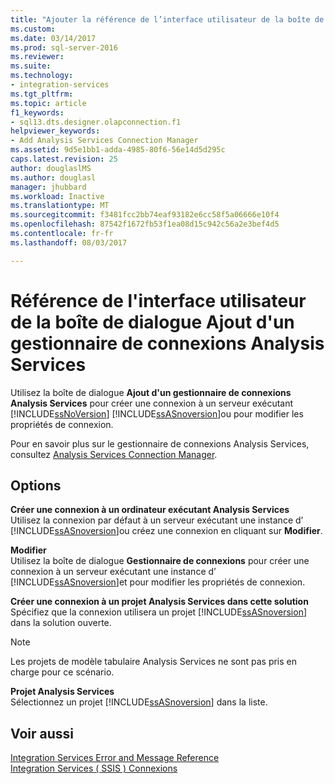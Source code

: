 ```yaml
---
title: "Ajouter la référence de l’interface utilisateur de la boîte de dialogue Gestionnaire de connexions de Analysis Services | Documents Microsoft"
ms.custom: 
ms.date: 03/14/2017
ms.prod: sql-server-2016
ms.reviewer: 
ms.suite: 
ms.technology:
- integration-services
ms.tgt_pltfrm: 
ms.topic: article
f1_keywords:
- sql13.dts.designer.olapconnection.f1
helpviewer_keywords:
- Add Analysis Services Connection Manager
ms.assetid: 9d5e1bb1-adda-4985-80f6-56e14d5d295c
caps.latest.revision: 25
author: douglaslMS
ms.author: douglasl
manager: jhubbard
ms.workload: Inactive
ms.translationtype: MT
ms.sourcegitcommit: f3481fcc2bb74eaf93182e6cc58f5a06666e10f4
ms.openlocfilehash: 87542f1672fb53f1ea08d15c942c56a2e3bef4d5
ms.contentlocale: fr-fr
ms.lasthandoff: 08/03/2017

---
```

# <a name="add-analysis-services-connection-manager-dialog-box-ui-reference"></a>Référence de l'interface utilisateur de la boîte de dialogue Ajout d'un gestionnaire de connexions Analysis Services
  Utilisez la boîte de dialogue **Ajout d'un gestionnaire de connexions Analysis Services** pour créer une connexion à un serveur exécutant [!INCLUDE[ssNoVersion](../../includes/ssnoversion-md.md)] [!INCLUDE[ssASnoversion](../../includes/ssasnoversion-md.md)]ou pour modifier les propriétés de connexion.  
  
 Pour en savoir plus sur le gestionnaire de connexions Analysis Services, consultez [Analysis Services Connection Manager](../../integration-services/connection-manager/analysis-services-connection-manager.md).  
  
## <a name="options"></a>Options  
 **Créer une connexion à un ordinateur exécutant Analysis Services**  
 Utilisez la connexion par défaut à un serveur exécutant une instance d’ [!INCLUDE[ssASnoversion](../../includes/ssasnoversion-md.md)]ou créez une connexion en cliquant sur **Modifier**.  
  
 **Modifier**  
 Utilisez la boîte de dialogue **Gestionnaire de connexions** pour créer une connexion à un serveur exécutant une instance d’ [!INCLUDE[ssASnoversion](../../includes/ssasnoversion-md.md)]et pour modifier les propriétés de connexion.  
  
 **Créer une connexion à un projet Analysis Services dans cette solution**  
 Spécifiez que la connexion utilisera un projet [!INCLUDE[ssASnoversion](../../includes/ssasnoversion-md.md)] dans la solution ouverte.  
  
> [!NOTE]  
>  Les projets de modèle tabulaire Analysis Services ne sont pas pris en charge pour ce scénario.  
  
 **Projet Analysis Services**  
 Sélectionnez un projet [!INCLUDE[ssASnoversion](../../includes/ssasnoversion-md.md)] dans la liste.  
  
## <a name="see-also"></a>Voir aussi  
 [Integration Services Error and Message Reference](../../integration-services/integration-services-error-and-message-reference.md)   
 [Integration Services &#40; SSIS &#41; Connexions](../../integration-services/connection-manager/integration-services-ssis-connections.md)  
  
  

